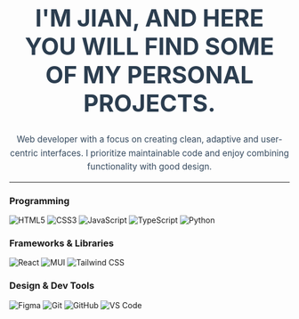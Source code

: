 <h1 align="center" style="font-size: 3em; color: #2C3E50; font-weight: bold; text-transform: uppercase;"> 
  I'm Jian, and here you will find some of my personal projects.
</h1>

<p align="center" style="font-size: 1.1em; color: #34495E; max-width: 700px; margin: 0 auto; line-height: 1.6;">
 Web developer with a focus on creating clean, adaptive and user-centric interfaces. I prioritize maintainable code and enjoy combining functionality with good design.
</p>

---

### Programming

![HTML5](https://img.shields.io/badge/HTML5-E34F26?style=flat-square&logo=html5&logoColor=white)
![CSS3](https://img.shields.io/badge/CSS3-1572B6?style=flat-square&logo=css3)
![JavaScript](https://img.shields.io/badge/JavaScript-F7DF1E?style=flat-square&logo=javascript&logoColor=black)
![TypeScript](https://img.shields.io/badge/TypeScript-3178C6?style=flat-square&logo=typescript&logoColor=white)
![Python](https://img.shields.io/badge/Python-3776AB?style=flat-square&logo=python&logoColor=white)

### Frameworks & Libraries

![React](https://img.shields.io/badge/React-61DAFB?style=flat-square&logo=react&logoColor=black)
![MUI](https://img.shields.io/badge/MUI-007FFF?style=flat-square&logo=mui&logoColor=white)
![Tailwind CSS](https://img.shields.io/badge/TailwindCSS-38B2AC?style=flat-square&logo=tailwind-css&logoColor=white)

### Design & Dev Tools

![Figma](https://img.shields.io/badge/Figma-F24E1E?style=flat-square&logo=figma&logoColor=white)
![Git](https://img.shields.io/badge/Git-F05032?style=flat-square&logo=git&logoColor=white)
![GitHub](https://img.shields.io/badge/GitHub-181717?style=flat-square&logo=github&logoColor=white)
![VS Code](https://img.shields.io/badge/VS_Code-007ACC?style=flat-square&logo=visualstudiocode&logoColor=white)
